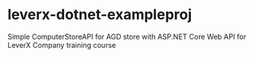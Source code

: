 # leverx-dotnet-exampleproj
Simple ComputerStoreAPI for AGD store with ASP.NET Core Web API for LeverX Company training course
